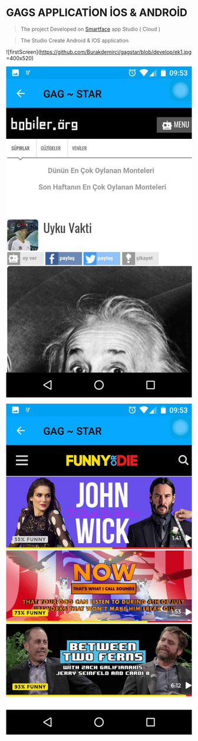 # GAGS APPLICATİON İOS & ANDROİD 
>The project Developed on [Smartface](https://www.smartface.io/smartface/) app Studio ( Cloud )

>The Studio Create Android & IOS application 

![firstScreen](https://github.com/Burakdemirci/gagstar/blob/develop/ek1.jpg =400x520)

![secondScreen_1](https://github.com/Burakdemirci/gagstar/blob/develop/ek2.jpg)


![secondSecreen_2](https://github.com/Burakdemirci/gagstar/blob/develop/ek3.jpg)

